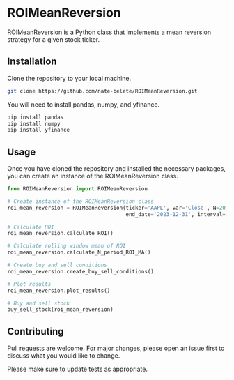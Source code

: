 # ROIMeanReversion

ROIMeanReversion is a Python class that implements a mean reversion strategy for a given stock ticker. 

## Installation


Clone the repository to your local machine.

```bash
git clone https://github.com/nate-belete/ROIMeanReversion.git
```

You will need to install pandas, numpy, and yfinance.

```bash
pip install pandas
pip install numpy
pip install yfinance
```

## Usage

Once you have cloned the repository and installed the necessary packages, you can create an instance of the ROIMeanReversion class.

```python
from ROIMeanReversion import ROIMeanReversion

# Create instance of the ROIMeanReversion class
roi_mean_reversion = ROIMeanReversion(ticker='AAPL', var='Close', N=20, start_date='2018-01-01',
                                      end_date='2023-12-31', interval='1wk')

# Calculate ROI
roi_mean_reversion.calculate_ROI()

# Calculate rolling window mean of ROI
roi_mean_reversion.calculate_N_period_ROI_MA()

# Create buy and sell conditions
roi_mean_reversion.create_buy_sell_conditions()

# Plot results
roi_mean_reversion.plot_results()

# Buy and sell stock
buy_sell_stock(roi_mean_reversion)
```

## Contributing
Pull requests are welcome. For major changes, please open an issue first to discuss what you would like to change.

Please make sure to update tests as appropriate.